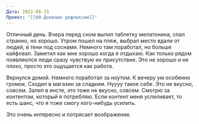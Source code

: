 ```yaml
---
Дата: 2022-08-15
Проект: "[[00.Дневник рефлексии]]"
---
```

Отличный день. Вчера перед сном выпил таблетку мелатонина, спал странно, но хорошо. Утром пошел на пляж, выбрал место вдали от людей, в тени под соснами. Немного там поработал, но больше кайфовал. Заметил как мне хорошо когда я отдыхаю. Как только рядом появляются люди сразу чувствую их присутствие. Это не хорошо и не плохо, просто это ощущается как работа.

Вернулся домой. Немного поработал за ноутом. К вечеру ум особенно громок. Сходил в магазин за сладким. Нуууу такое себе. Это не вкусно, совсем. Залип в инсте, это тоже не вкусно, совсем. Смотрю за контентом, который я потребляю. Если контент меня услиливает, то есть шанс, что я тоже смогу кого-нибудь усилить.

Это очень интересно и потрясает воображение.